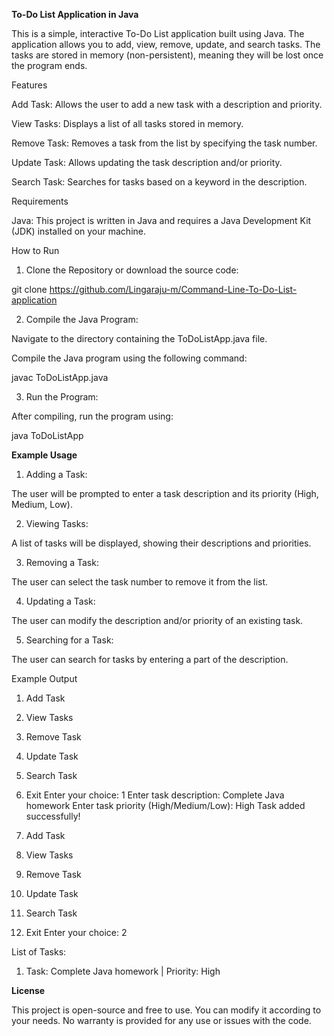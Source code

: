 **To-Do List Application in Java**

This is a simple, interactive To-Do List application built using Java. The application allows you to add, view, remove, update, and search tasks. The tasks are stored in memory (non-persistent), meaning they will be lost once the program ends.

Features

Add Task: Allows the user to add a new task with a description and priority.

View Tasks: Displays a list of all tasks stored in memory.

Remove Task: Removes a task from the list by specifying the task number.

Update Task: Allows updating the task description and/or priority.

Search Task: Searches for tasks based on a keyword in the description.


Requirements

Java: This project is written in Java and requires a Java Development Kit (JDK) installed on your machine.


How to Run

1. Clone the Repository or download the source code:

git clone https://github.com/Lingaraju-m/Command-Line-To-Do-List-application


2. Compile the Java Program:

Navigate to the directory containing the ToDoListApp.java file.

Compile the Java program using the following command:

  javac ToDoListApp.java



3. Run the Program:

After compiling, run the program using:

   java ToDoListApp




**Example Usage**

1. Adding a Task:

The user will be prompted to enter a task description and its priority (High, Medium, Low).



2. Viewing Tasks:

A list of tasks will be displayed, showing their descriptions and priorities.



3. Removing a Task:

The user can select the task number to remove it from the list.



4. Updating a Task:

The user can modify the description and/or priority of an existing task.



5. Searching for a Task:

The user can search for tasks by entering a part of the description.




Example Output

1. Add Task
2. View Tasks
3. Remove Task
4. Update Task
5. Search Task
6. Exit
Enter your choice: 1
Enter task description: Complete Java homework
Enter task priority (High/Medium/Low): High
Task added successfully!

1. Add Task
2. View Tasks
3. Remove Task
4. Update Task
5. Search Task
6. Exit
Enter your choice: 2

List of Tasks:
1. Task: Complete Java homework | Priority: High


**License**

This project is open-source and free to use. You can modify it according to your needs. No warranty is provided for any use or issues with the code.


